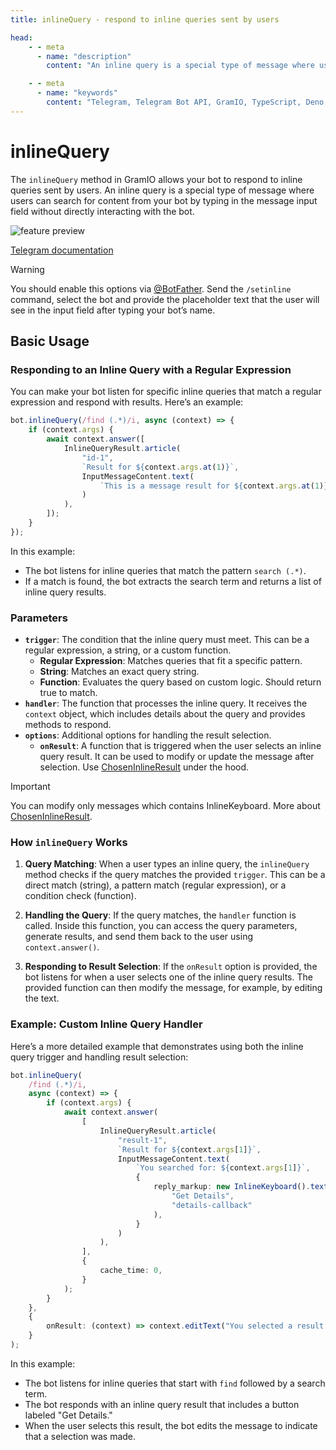 ```yaml
---
title: inlineQuery - respond to inline queries sent by users

head:
    - - meta
      - name: "description"
        content: "An inline query is a special type of message where users can search for content from your bot by typing in the message input field without directly interacting with the bot."

    - - meta
      - name: "keywords"
        content: "Telegram, Telegram Bot API, GramIO, TypeScript, Deno, Bun, Node.JS, Nodejs, api, inline_query, @pic"
---
```


# inlineQuery

The `inlineQuery` method in GramIO allows your bot to respond to inline queries sent by users. An inline query is a special type of message where users can search for content from your bot by typing in the message input field without directly interacting with the bot.

![feature preview](https://core.telegram.org/file/464001466/10e4a/r4FKyQ7gw5g.134366/f2606a53d683374703)

[Telegram documentation](https://core.telegram.org/bots/inline)

> [!WARNING]
> You should enable this options via [@BotFather](https://telegram.me/botfather). Send the `/setinline` command, select the bot and provide the placeholder text that the user will see in the input field after typing your bot’s name.

## Basic Usage

### Responding to an Inline Query with a Regular Expression

You can make your bot listen for specific inline queries that match a regular expression and respond with results. Here’s an example:

```ts
bot.inlineQuery(/find (.*)/i, async (context) => {
    if (context.args) {
        await context.answer([
            InlineQueryResult.article(
                "id-1",
                `Result for ${context.args.at(1)}`,
                InputMessageContent.text(
                    `This is a message result for ${context.args.at(1)} query`
                )
            ),
        ]);
    }
});
```

In this example:

-   The bot listens for inline queries that match the pattern `search (.*)`.
-   If a match is found, the bot extracts the search term and returns a list of inline query results.

### Parameters

-   **`trigger`**: The condition that the inline query must meet. This can be a regular expression, a string, or a custom function.
    -   **Regular Expression**: Matches queries that fit a specific pattern.
    -   **String**: Matches an exact query string.
    -   **Function**: Evaluates the query based on custom logic. Should return true to match.
-   **`handler`**: The function that processes the inline query. It receives the `context` object, which includes details about the query and provides methods to respond.
-   **`options`**: Additional options for handling the result selection.
    -   **`onResult`**: A function that is triggered when the user selects an inline query result. It can be used to modify or update the message after selection. Use [ChosenInlineResult](/triggers/chosen-inline-result) under the hood.

> [!IMPORTANT]
> You can modify only messages which contains InlineKeyboard. More about [ChosenInlineResult](/triggers/chosen-inline-result).

### How `inlineQuery` Works

1. **Query Matching**: When a user types an inline query, the `inlineQuery` method checks if the query matches the provided `trigger`. This can be a direct match (string), a pattern match (regular expression), or a condition check (function).
2. **Handling the Query**: If the query matches, the `handler` function is called. Inside this function, you can access the query parameters, generate results, and send them back to the user using `context.answer()`.

3. **Responding to Result Selection**: If the `onResult` option is provided, the bot listens for when a user selects one of the inline query results. The provided function can then modify the message, for example, by editing the text.

### Example: Custom Inline Query Handler

Here’s a more detailed example that demonstrates using both the inline query trigger and handling result selection:

```ts
bot.inlineQuery(
    /find (.*)/i,
    async (context) => {
        if (context.args) {
            await context.answer(
                [
                    InlineQueryResult.article(
                        "result-1",
                        `Result for ${context.args[1]}`,
                        InputMessageContent.text(
                            `You searched for: ${context.args[1]}`,
                            {
                                reply_markup: new InlineKeyboard().text(
                                    "Get Details",
                                    "details-callback"
                                ),
                            }
                        )
                    ),
                ],
                {
                    cache_time: 0,
                }
            );
        }
    },
    {
        onResult: (context) => context.editText("You selected a result!"),
    }
);
```

In this example:

-   The bot listens for inline queries that start with `find` followed by a search term.
-   The bot responds with an inline query result that includes a button labeled "Get Details."
-   When the user selects this result, the bot edits the message to indicate that a selection was made.

